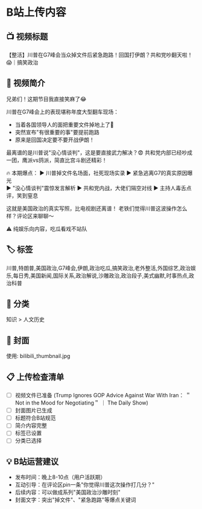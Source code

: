 # B站上传内容

## 📺 视频标题
【整活】川普在G7峰会当众掉文件后紧急跑路！回国打伊朗？共和党吵翻天啦！😱｜搞笑政治

## 📝 视频简介
兄弟们！这期节目我直接笑麻了😂

川普在G7峰会上的表现堪称年度大型翻车现场：
- 当着各国领导人的面把重要文件掉地上了🤡
- 突然宣布"有很重要的事"要提前跑路
- 原来是回国决定要不要开战伊朗！

最离谱的是川普说"没心情谈判"，这是要直接武力解决？😨
共和党内部已经吵成一团，鹰派vs鸽派，简直比宫斗剧还精彩！

🔥 本期爆点：
▶ 川普掉文件名场面，社死现场实录
▶ 紧急逃离G7的真实原因曝光  
▶ "没心情谈判"震惊发言解析
▶ 共和党内战，大佬们隔空对线
▶ 主持人毒舌点评，笑到窒息

这就是美国政治的真实写照，比电视剧还离谱！
老铁们觉得川普这波操作怎么样？评论区来聊聊～

⚠️ 纯娱乐向内容，吃瓜看戏不站队

## 🏷️ 标签
川普,特朗普,美国政治,G7峰会,伊朗,政治吃瓜,搞笑政治,老外整活,外国综艺,政治娱乐,每日秀,美国新闻,国际关系,政治解说,沙雕政治,政治段子,美式幽默,时事热点,政治科普

## 📂 分类
知识 > 人文历史

## 🎨 封面
使用: bilibili_thumbnail.jpg

## 📋 上传检查清单
- [ ] 视频文件已准备 (Trump Ignores GOP Advice Against War With Iran： ＂Not in the Mood for Negotiating＂ ｜ The Daily Show)
- [ ] 封面图片已生成
- [ ] 标题符合B站规范
- [ ] 简介内容完整
- [ ] 标签已设置
- [ ] 分类已选择

## 💡 B站运营建议
- 发布时间：晚上8-10点（用户活跃期）
- 互动引导：在评论区pin一条"你觉得川普这次操作打几分？"
- 后续内容：可以做成系列"美国政治沙雕时刻"
- 封面文字：突出"掉文件"、"紧急跑路"等爆点关键词
